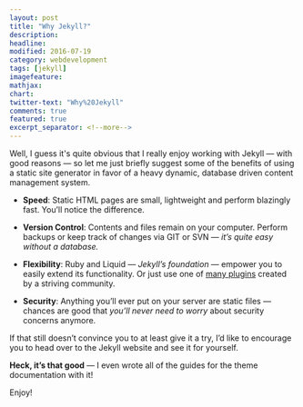 ```yaml
---
layout: post
title: "Why Jekyll?"
description: 
headline: 
modified: 2016-07-19
category: webdevelopment
tags: [jekyll]
imagefeature: 
mathjax: 
chart:
twitter-text: "Why%20Jekyll"
comments: true
featured: true
excerpt_separator: <!--more-->
---
```


Well, I guess it's quite obvious that I really enjoy working with Jekyll — with good reasons — so let me just <!--more-->briefly suggest some of the benefits of using a static site generator in favor of a heavy dynamic, database driven content management system.

- **Speed**: Static HTML pages are small, lightweight and perform blazingly fast. You’ll notice the difference.

- **Version Control**: Contents and files remain on your computer. Perform backups or keep track of changes via GIT or SVN — *it’s quite easy without a database.*

- **Flexibility**: Ruby and Liquid — *Jekyll’s foundation* — empower you to easily extend its functionality. Or just use one of [many plugins](http://jekyllrb.com/docs/plugins/) created by a striving community.

- **Security**: Anything you’ll ever put on your server are static files — chances are good that *you’ll never need to worry* about security concerns anymore.

If that still doesn’t convince you to at least give it a try, I’d like to encourage you to head over to the Jekyll website and see it for yourself.

**Heck, it’s that good** — I even wrote all of the guides for the theme documentation with it!

Enjoy!
